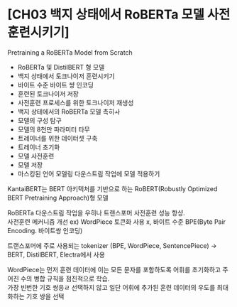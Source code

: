 # [CH03 백지 상태에서 RoBERTa 모델 사전훈련시키기]
Pretraining a RoBERTa Model from Scratch

- RoBERTa 및 DistilBERT 형 모델
- 백지 상태에서 토크나이저 훈련시키기
- 바이트 수준 바이트 썅 인코딩
- 훈련된 토크나이저 저장
- 사전훈련 프로세스를 위한 토크나이저 재생성
- 백지 상테에서의 RoBERTa 모델 촉히ㅘ
- 모델의 구성 탐구
- 모델의 8천만 파라미터 타무
- 트레이너를 위한 데이터셋 구축
- 트레이너 초기화
- 모델 사전훈련
- 모델 저장
- 마스킹된 언어 모델링 다운스트림 작업에 모델 적용하기




KantaiBERT는 BERT 아키텍처를 기반으로 하는 RoBERT(Robustly Optimized BERT Pretraining Approach)형 모델



RoBERTa 다운스트림 작업을 우히나 트랜스포머 사전훈련 성능 항샹.   
사전훈련 메커니즘 개선
ex) WordPiece 토큰화 사용 x, 바이트 수준 BPE(Byte Pair Encoding. 바이트쌍 인코딩)


트랜스포머에 주로 사용되는 tokenizer (BPE, WordPiece, SentencePiece)    -> BERT, DistilBERT, Electra에서 사용

WordPiece는 먼저 훈련 데이터에 이는 모든 문자를 포함하도록 어휘를 초기화하고 주어진 수의 병합 규칙을 점진적으로 학습.  
가장 빈번한 기호 쌍응ㄹ 선택하지 않고 일단 어휘에 추가된 훈련 데이터의 우도를 최대화하는 기호 쌍을 선택



